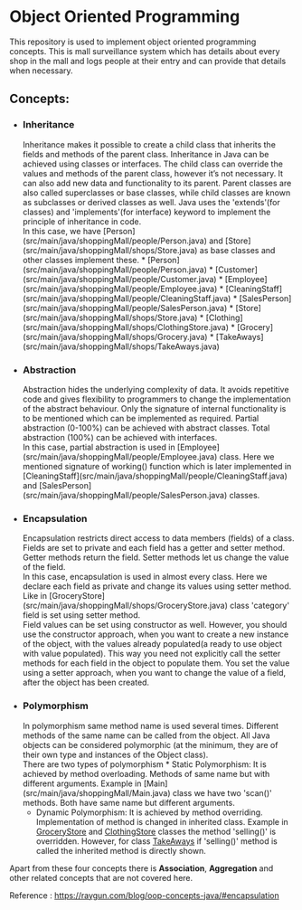 <h1>Object Oriented Programming</h1>
This repository is used to implement object oriented programming concepts. This is mall surveillance system which 
has details about every shop in the mall and 
logs people at their entry and can provide that details when necessary.
<h2>Concepts:</h2>

* <h3>Inheritance</h3>
  Inheritance makes it possible to create a child class that inherits the fields and methods of the parent class. Inheritance in Java can be achieved using classes or interfaces. The child class can override the values and methods of the parent class, however it’s not necessary. It can also add new data and functionality to its parent. Parent classes are also called superclasses or base classes, while child classes are known as subclasses or derived classes as well. Java uses the 'extends'(for classes) and 'implements'(for interface) keyword to implement the principle of inheritance in code. <br/>
  In this case, we have [Person](src/main/java/shoppingMall/people/Person.java) and [Store](src/main/java/shoppingMall/shops/Store.java) as base classes and other classes implement these.
  * [Person](src/main/java/shoppingMall/people/Person.java) 
    * [Customer](src/main/java/shoppingMall/people/Customer.java) 
    * [Employee](src/main/java/shoppingMall/people/Employee.java) 
      * [CleaningStaff](src/main/java/shoppingMall/people/CleaningStaff.java) 
      * [SalesPerson](src/main/java/shoppingMall/people/SalesPerson.java) 
  * [Store](src/main/java/shoppingMall/shops/Store.java) 
    * [Clothing](src/main/java/shoppingMall/shops/ClothingStore.java) 
    * [Grocery](src/main/java/shoppingMall/shops/Grocery.java) 
    * [TakeAways](src/main/java/shoppingMall/shops/TakeAways.java) 

* <h3>Abstraction</h3>
  Abstraction hides the underlying complexity of data. It avoids repetitive code and gives flexibility to programmers to change the implementation of the abstract behaviour. Only the signature of internal functionality is to be mentioned which can be implemented as required. Partial abstraction (0-100%) can be achieved with abstract classes. Total abstraction (100%) can be achieved with interfaces. <br/>
   In this case, partial abstraction is used in [Employee](src/main/java/shoppingMall/people/Employee.java) class.
  Here we mentioned signature of working() function which is later implemented in [CleaningStaff](src/main/java/shoppingMall/people/CleaningStaff.java) and [SalesPerson](src/main/java/shoppingMall/people/SalesPerson.java) classes. 

* <h3>Encapsulation</h3>
   Encapsulation restricts direct access to data members (fields) of a class. Fields are set to private and each field has a getter and setter method. Getter methods return the field. Setter methods let us change the value of the field.<br/>
  In this case, encapsulation is used in almost every class. Here we declare each field as private and change its values using setter method. Like in [GroceryStore](src/main/java/shoppingMall/shops/GroceryStore.java) class 'category' field is set using setter method. <br/>
   Field values can be set using constructor as well. However, you should use the constructor approach, when you want to create a new instance of the object, with the values 
  already populated(a ready to use object with value populated). This way you need not explicitly call the setter methods for each field in the object to populate them. You set the value using a setter approach, when you want to change the value of a field, after the object has been created.
  
* <h3>Polymorphism</h3>
  In polymorphism same method name is used several times. Different methods of the same name can be called from the object. All Java objects can be considered polymorphic (at the minimum, they are of their own type and instances of the Object class).<br/>
  There are two types of polymorphism
    * Static Polymorphism: It is achieved by method overloading. Methods of same name but with different arguments. 
      Example in [Main](src/main/java/shoppingMall/Main.java) class we have two 'scan()' methods. Both have same name 
    but different arguments.
      
    * Dynamic Polymorphism: It is achieved by method overriding. Implementation of method is changed in inherited 
      class. Example in [GroceryStore](src/main/java/shoppingMall/shops/GroceryStore.java) and [ClothingStore](src/main/java/shoppingMall/shops/ClothingStore.java) classes the method 'selling()' is overridden. However, for 
      class [TakeAways](src/main/java/shoppingMall/shops/TakeAways.java) if 'selling()' method is called the inherited method is directly shown.
      
Apart from these four concepts there is **Association**, **Aggregation** and other related concepts that are not 
covered 
here.

Reference : https://raygun.com/blog/oop-concepts-java/#encapsulation
    
      
